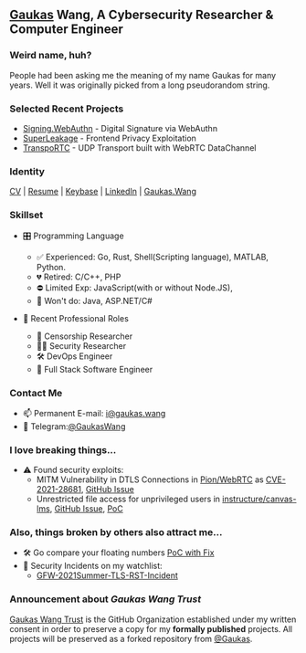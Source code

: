 ## [Gaukas](https://github.com/Gaukas) Wang, A Cybersecurity Researcher & Computer Engineer

### Weird name, huh?

People had been asking me the meaning of my name Gaukas for many years. Well it was originally picked from a long pseudorandom string. 

### Selected Recent Projects
- [Signing.WebAuthn](https://github.com/Gaukas/signing.webauthn) - Digital Signature via WebAuthn
- [SuperLeakage](https://tunnelwork.github.io/SuperLeakage/) - Frontend Privacy Exploitation
- [TranspoRTC](https://github.com/Gaukas/transportc) - UDP Transport built with WebRTC DataChannel
<!--- - [PlaySync](https://github.com/PlaySync/PlaySync) - Moving to a new Music platform? Or keep both. -->

### Identity 
[CV](https://gauk.as/cv) | 
[Resume](https://gauk.as/resume) | 
[Keybase](https://keybase.io/gaukas) | 
[LinkedIn](https://www.linkedin.com/in/gaukaswang/) | 
[Gaukas.Wang](https://gaukas.wang) 
### Skillset

- 🎛 Programming Language
  - ✅ Experienced: Go, Rust, Shell(Scripting language), MATLAB, Python. 
  - 💔 Retired: C/C++, PHP
  - ⛔ Limited Exp: JavaScript(with or without Node.JS), 
  - 🚫 Won't do: Java, ASP.NET/C#
  
- 🔧 Recent Professional Roles 
  - 🥼 Censorship Researcher
  - 🕵️‍♂️ Security Researcher
  - 🛠 DevOps Engineer
  - 🧰 Full Stack Software Engineer

### Contact Me

- 📫 Permanent E-mail: [i@gaukas.wang](mailto:i@gaukas.wang)
- 📠 Telegram:[@GaukasWang](https://t.me/GaukasWang)

### I love breaking things...

<!-- - 👀 Interested in reverse-engineering software/hardware systems. Currently working on a [Security Camera](https://github.com/rfenouil/IP-Camera-Neye3C)  -->
- ⚠ Found security exploits:
  - MITM Vulnerability in DTLS Connections in [Pion/WebRTC](https://github.com/pion/webrtc) as [CVE-2021-28681](https://cve.mitre.org/cgi-bin/cvename.cgi?name=CVE-2021-28681), [GitHub Issue](https://github.com/pion/webrtc/issues/1708)
  - Unrestricted file access for unprivileged users in [instructure/canvas-lms](https://github.com/instructure/canvas-lms), [GitHub Issue](https://github.com/instructure/canvas-lms/issues/1905), [PoC](https://github.com/Gaukas/instructure-canvas-file-oracle)

### Also, things broken by others also attract me...
- 🛠️ Go compare your floating numbers [PoC with Fix](https://github.com/Gaukas/gofloatcompare)
- 🏁 Security Incidents on my watchlist:
  - [GFW-2021Summer-TLS-RST-Incident](https://github.com/Gaukas/GFW-2021Summer-TLS-RST-Incident)

### Announcement about *Gaukas Wang Trust*

[Gaukas Wang Trust](https://github.com/GaukasWang) is the GitHub Organization established under my written consent in order to preserve a copy for my **formally published** projects. All projects will be preserved as a forked repository from [@Gaukas](https://github.com/Gaukas).

<!--
**Gaukas/Gaukas** is a ✨ _special_ ✨ repository because its `README.md` (this file) appears on your GitHub profile.
Here are some ideas to get you started:
- 🔭 I’m currently working on ...
- 🌱 I’m currently learning ...
- 👯 I’m looking to collaborate on ...
- 📫 How to reach me: ...
- 😄 Pronouns: ...
- 🤔 I’m looking for help with ...
- 💬 Ask me about ...
- ⚡ Fun fact: ...
-->

